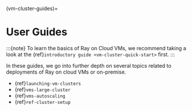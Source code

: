 (vm-cluster-guides)=

# User Guides

:::{note}
To learn the basics of Ray on Cloud VMs, we recommend taking a look
at the {ref}`introductory guide <vm-cluster-quick-start>` first.
:::

In these guides, we go into further depth on several topics related to
deployments of Ray on cloud VMs or on-premise.
* {ref}`launching-vm-clusters`
* {ref}`vms-large-cluster`
* {ref}`vms-autoscaling`
* {ref}`ref-cluster-setup`
